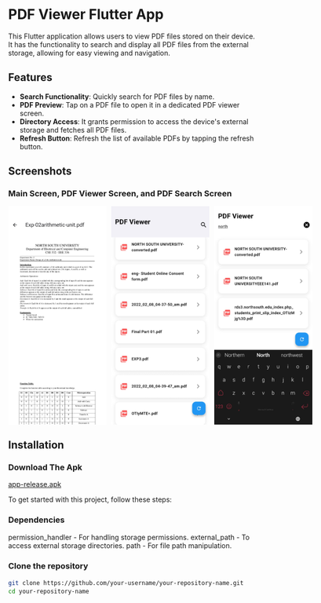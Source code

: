 # PDF Viewer Flutter App

This Flutter application allows users to view PDF files stored on their device. It has the functionality to search and display all PDF files from the external storage, allowing for easy viewing and navigation.

## Features

- **Search Functionality**: Quickly search for PDF files by name.
- **PDF Preview**: Tap on a PDF file to open it in a dedicated PDF viewer screen.
- **Directory Access**: It grants permission to access the device's external storage and fetches all PDF files.
- **Refresh Button**: Refresh the list of available PDFs by tapping the refresh button.

## Screenshots

### Main Screen, PDF Viewer Screen, and PDF Search Screen

<div style="display: flex; justify-content: space-between; align-items: center;">
  <img src="assets/img1.jpg" width="200"  alt="Main Screen" style="margin-right: 10px;" />
  <img src="assets/img2.jpg" width="200"  alt="PDF Viewer" style="margin-right: 10px;" />
  <img src="assets/img3.jpg" width="200"  alt="PDF Search Screen" />
</div>


## Installation

### Download The Apk
[app-release.apk](app_apk%2Fapp-release.apk)

To get started with this project, follow these steps:

### Dependencies
permission_handler - For handling storage permissions.
external_path - To access external storage directories.
path - For file path manipulation.

### Clone the repository
```bash
git clone https://github.com/your-username/your-repository-name.git
cd your-repository-name


